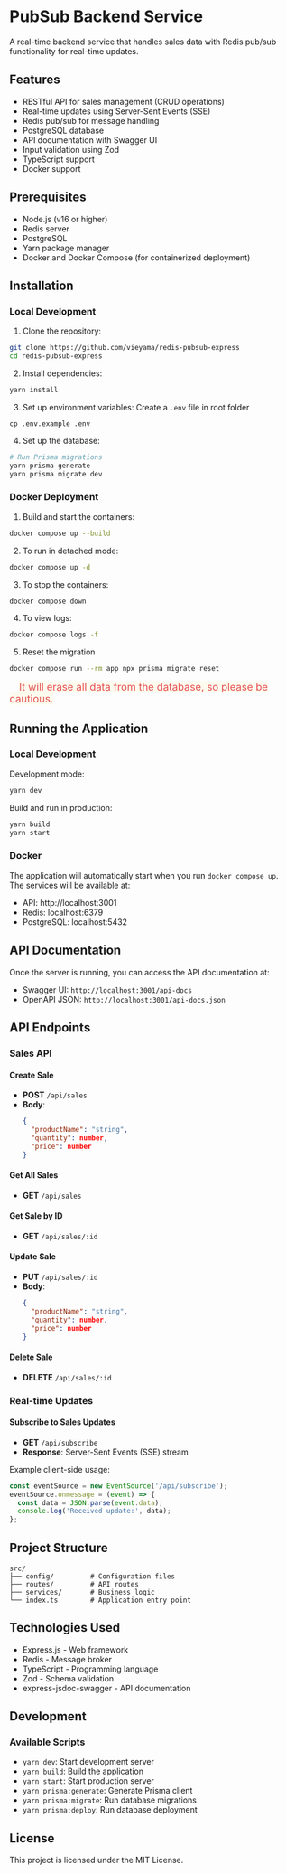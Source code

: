 # PubSub Backend Service

A real-time backend service that handles sales data with Redis pub/sub functionality for real-time updates.

## Features

- RESTful API for sales management (CRUD operations)
- Real-time updates using Server-Sent Events (SSE)
- Redis pub/sub for message handling
- PostgreSQL database
- API documentation with Swagger UI
- Input validation using Zod
- TypeScript support
- Docker support

## Prerequisites

- Node.js (v16 or higher)
- Redis server
- PostgreSQL
- Yarn package manager
- Docker and Docker Compose (for containerized deployment)

## Installation

### Local Development

1. Clone the repository:
```bash
git clone https://github.com/vieyama/redis-pubsub-express
cd redis-pubsub-express
```

2. Install dependencies:
```bash
yarn install
```

3. Set up environment variables:
Create a `.env` file in root folder 
```
cp .env.example .env
```

4. Set up the database:
```bash
# Run Prisma migrations
yarn prisma generate
yarn prisma migrate dev
```

### Docker Deployment

1. Build and start the containers:
```bash
docker compose up --build
```

2. To run in detached mode:
```bash
docker compose up -d
```

3. To stop the containers:
```bash
docker compose down
```

4. To view logs:
```bash
docker compose logs -f
```

5. Reset the migration
```bash
docker compose run --rm app npx prisma migrate reset
```
<span style="background:#FDFBEE; color: #E55050; margin-left: 17px; font-size: 18px">It will erase all data from the database, so please be cautious.</span>

## Running the Application

### Local Development

Development mode:
```bash
yarn dev
```

Build and run in production:
```bash
yarn build
yarn start
```

### Docker

The application will automatically start when you run `docker compose up`. The services will be available at:
- API: http://localhost:3001
- Redis: localhost:6379
- PostgreSQL: localhost:5432

## API Documentation

Once the server is running, you can access the API documentation at:
- Swagger UI: `http://localhost:3001/api-docs`
- OpenAPI JSON: `http://localhost:3001/api-docs.json`

## API Endpoints

### Sales API

#### Create Sale
- **POST** `/api/sales`
- **Body**:
  ```json
  {
    "productName": "string",
    "quantity": number,
    "price": number
  }
  ```

#### Get All Sales
- **GET** `/api/sales`

#### Get Sale by ID
- **GET** `/api/sales/:id`

#### Update Sale
- **PUT** `/api/sales/:id`
- **Body**:
  ```json
  {
    "productName": "string",
    "quantity": number,
    "price": number
  }
  ```

#### Delete Sale
- **DELETE** `/api/sales/:id`

### Real-time Updates

#### Subscribe to Sales Updates
- **GET** `/api/subscribe`
- **Response**: Server-Sent Events (SSE) stream

Example client-side usage:
```javascript
const eventSource = new EventSource('/api/subscribe');
eventSource.onmessage = (event) => {
  const data = JSON.parse(event.data);
  console.log('Received update:', data);
};
```

## Project Structure

```
src/
├── config/         # Configuration files
├── routes/         # API routes
├── services/       # Business logic
└── index.ts        # Application entry point
```

## Technologies Used

- Express.js - Web framework
- Redis - Message broker
- TypeScript - Programming language
- Zod - Schema validation
- express-jsdoc-swagger - API documentation

## Development

### Available Scripts

- `yarn dev`: Start development server
- `yarn build`: Build the application
- `yarn start`: Start production server
- `yarn prisma:generate`: Generate Prisma client
- `yarn prisma:migrate`: Run database migrations 
- `yarn prisma:deploy`: Run database deployment 

## License

This project is licensed under the MIT License. 
